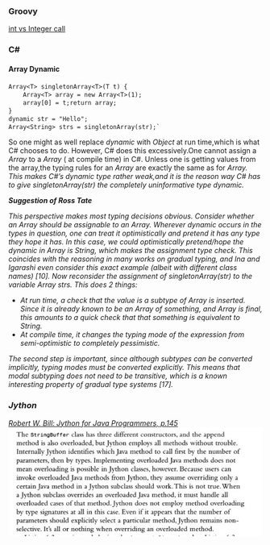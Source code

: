 ### Groovy
[int vs Integer call](http://stackoverflow.com/questions/39411057/difference-between-int-and-integer-type-in-groovy)


### C#

#### Array Dynamic
```
Array<T> singletonArray<T>(T t) {
    Array<T> array = new Array<T>(1);
    array[0] = t;return array;
}
dynamic str = "Hello";
Array<String> strs = singletonArray(str);`
```
So one might as well replace _dynamic_ with _Object_ at run time,which is what C# chooses to do. However, C# does this excessively.One cannot assign a _Array<dynamic>_ to a _Array<String>_ ( at compile time) in C#. Unless one is getting values from the array,the typing rules for an _Array<dynamic>_ are exactly the same as for _Array<Object>_. This makes C#’s dynamic type rather weak,and it is the reason way C# has to give singletonArray(str) the completely uninformative type _dynamic_.

__Suggestion of Ross Tate__

This perspective makes most typing decisions obvious. Consider
whether an Array<dynamic> should be assignable to an
Array<String>. Wherever dynamic occurs in the types in question,
one can treat it optimistically and pretend it has any type they
hope it has. In this case, we could optimistically pretend/hope the
dynamic in Array<dynamic> is String, which makes the assignment
type check. This coincides with the reasoning in many works
on gradual typing, and Ina and Igarashi even consider this exact
example (albeit with different class names) [10].
Now reconsider the assignment of singletonArray(str) to
the variable Array<String> strs. This does 2 things:
- At run time, a check that the value is a subtype of Array<String>
is inserted. Since it is already known to be an Array of something,
and Array is final, this amounts to a quick check that
that something is equivalent to String.
- At compile time, it changes the typing mode of the expression
from semi-optimistic to completely pessimistic.

The second step is important, since although subtypes can be
converted implicitly, typing modes must be converted explicitly.
This means that modal subtyping does not need to be transitive,
which is a known interesting property of gradual type systems [17].



### Jython
[Robert W. Bill: Jython for Java Programmers, p.145](https://books.google.ru/books?id=-7MMHfZ8bc8C&printsec=frontcover&hl=ru#v=onepage&q&f=false)
![](https://github.com/alejes/diploma2017/blob/master/meetings/4/sb+jython.JPG?raw=true)